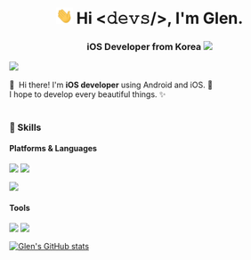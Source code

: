 
<h1 align="center"><img src="https://raw.githubusercontent.com/ABSphreak/ABSphreak/master/gifs/Hi.gif" width="30px" /> Hi <𝚍𝚎𝚟𝚜/>, I'm Glen. </h1>
<h3 align="center">iOS Developer from Korea <img src="https://iconarchive.com/show/flags-icons-by-wikipedia/KR-South-Korea-Flag-icon.png" width="25 style="vertical-align: bottom"/>   </h3>

<p>
  <a href="mailto:476c656e@gmail.com" target="_blank"><img src="https://img.shields.io/badge/476c656e@gmail.com-EA4335?style=flat-square&logo=Gmail&logoColor=white"/></a>
</p>

<p>
  👋&nbsp; Hi there! I'm <b>iOS developer</b> using Android and iOS. 🚀<br/>
  I hope to develop every beautiful things. ✨ <br/><br/>
</p>

### 💪 Skills
#### Platforms & Languages
<p>
  <img src="https://img.shields.io/badge/iOS-000000?style=flat-square&logo=iOS&logoColor=white"/>
  <img src="https://img.shields.io/badge/Flutter-02569B?style=flat-square&logo=Flutter&logoColor=white"/>
</p>
<p>
  <img src="https://img.shields.io/badge/Swift-FA7343?style=flat-square&logo=Swift&logoColor=white"/>
</p>

#### Tools
<p>
  <img src="https://img.shields.io/badge/Firebase-FFCA28?style=flat-square&logo=Firebase&logoColor=black"/>
  <img src="https://img.shields.io/badge/Git-F05032?style=flat-square&logo=Git&logoColor=white"/>
</p>


[![Glen's GitHub stats](https://github-readme-stats.vercel.app/api?username=476C656E&theme=nord&show_icons=true)](https://github.com/anuraghazra/github-readme-stats)


